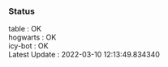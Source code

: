 ### Status


table : OK  
hogwarts : OK  
icy-bot : OK  
Latest Update : 2022-03-10 12:13:49.834340
